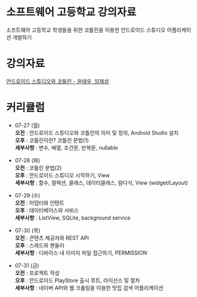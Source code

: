 # 소프트웨어 고등학교 강의자료

소프트웨어 고등학교 학생들을 위한 코틀린을 이용한 안드로이드 스튜디오 어플리케이션 개발하기

# 강의자료
[안드로이드 스튜디오와 코틀린 - 윤태우, 임재성](Lecture/Contents.md)

# 커리큘럼
 * 07-27 (월)<br>
 **오전** : 안드로이드 스튜디오와 코틀린의 의미 및 정의, Android Studio 설치<br>
 **오후** : 코틀린이란? 코틀린 문법(1)<br>
 **세부사항** : 변수, 배열, 조건문, 반복문, nullable

 * 07-28 (화)<br>
 **오전** : 코틀린 문법(2)<br>
 **오후** : 안드로이드 스튜디오 시작하기, View<br>
 **세부사항** : 함수, 컬렉션, 클래스, 데이터클래스, 람다식, View (widget/Layout)

 * 07-29 (수)<br>
 **오전** : 어댑터와 인텐트<br>
 **오후** : 데이터베이스와 서비스<br>
 **세부사항** : ListView, SQLite, background service

 * 07-30 (목)<br>
 **오전** : 콘텐츠 제공자와 REST API<br>
 **오후** : 스레드와 핸들러<br>
 **세부사항** : 디바이스 내 이미지 파일 접근하기, PERMISSION

 * 07-31 (금)<br>
 **오전** : 프로젝트 작성<br>
 **오후** : 안드로이드 PlayStore 출시 루트, 라이선스 및 절차<br>
 **세부사항** : 네이버 API와 웹 크롤링을 이용한 맛집 검색 어플리케이션
